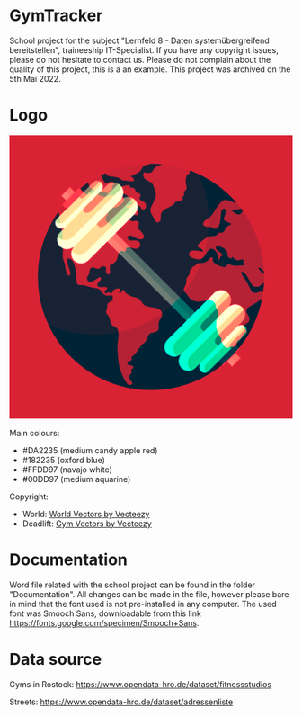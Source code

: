 # GymTracker
School project for the subject "Lernfeld 8 - Daten systemübergreifend bereitstellen", traineeship IT-Specialist.
If you have any copyright issues, please do not hesitate to contact us.
Please do not complain about the quality of this project, this is a an example.
This project was archived on the 5th Mai 2022.

# Logo
![alt text](https://github.com/CallMeFlanby/GymTracker/blob/main/documentation/GymTracker%20logo.png?raw=true)

Main colours:
- #DA2235 (medium candy apple red)
- #182235 (oxford blue)
- #FFDD97 (navajo white)
- #00DD97 (medium aquarine)

Copyright:
- World: <a href="https://www.vecteezy.com/free-vector/world">World Vectors by Vecteezy</a>
- Deadlift: <a href="https://www.vecteezy.com/free-vector/gym">Gym Vectors by Vecteezy</a>

# Documentation
Word file related with the school project can be found in the folder "Documentation".
All changes can be made in the file, however please bare in mind that the font used is not pre-installed in any computer.
The used font was Smooch Sans, downloadable from this link https://fonts.google.com/specimen/Smooch+Sans.

# Data source
Gyms in Rostock: https://www.opendata-hro.de/dataset/fitnessstudios

Streets: https://www.opendata-hro.de/dataset/adressenliste

